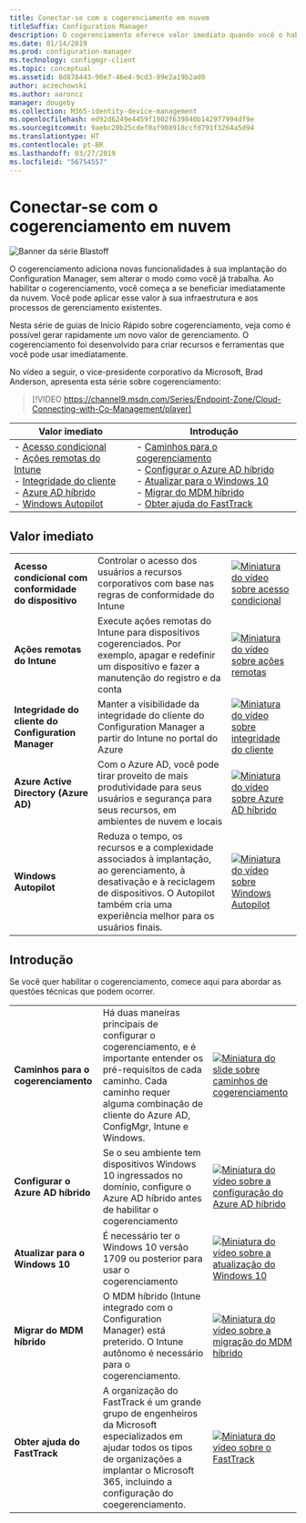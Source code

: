 ```yaml
---
title: Conectar-se com o cogerenciamento em nuvem
titleSuffix: Configuration Manager
description: O cogerenciamento oferece valor imediato quando você o habilita.
ms.date: 01/14/2019
ms.prod: configuration-manager
ms.technology: configmgr-client
ms.topic: conceptual
ms.assetid: 8d878443-90e7-46e4-9cd3-99e2a19b2ad0
author: aczechowski
ms.author: aaroncz
manager: dougeby
ms.collection: M365-identity-device-management
ms.openlocfilehash: ed92d6249e4459f1902f639840b142977994df9e
ms.sourcegitcommit: 9aebc20b25cdef0af908918ccfd791f3264a5d94
ms.translationtype: HT
ms.contentlocale: pt-BR
ms.lasthandoff: 03/27/2019
ms.locfileid: "56754557"
---
```

# <a name="cloud-connecting-with-co-management"></a>Conectar-se com o cogerenciamento em nuvem

![Banner da série Blastoff](media/blastoff-banner.png)

O cogerenciamento adiciona novas funcionalidades à sua implantação do Configuration Manager, sem alterar o modo como você já trabalha. Ao habilitar o cogerenciamento, você começa a se beneficiar imediatamente da nuvem. Você pode aplicar esse valor à sua infraestrutura e aos processos de gerenciamento existentes.

Nesta série de guias de Início Rápido sobre cogerenciamento, veja como é possível gerar rapidamente um novo valor de gerenciamento. O cogerenciamento foi desenvolvido para criar recursos e ferramentas que você pode usar imediatamente.


No vídeo a seguir, o vice-presidente corporativo da Microsoft, Brad Anderson, apresenta esta série sobre cogerenciamento:

> [!VIDEO https://channel9.msdn.com/Series/Endpoint-Zone/Cloud-Connecting-with-Co-Management/player]


| Valor imediato | Introdução |
|-----------------|-----------------|
| - [Acesso condicional](#bkmk_ca)<br> - [Ações remotas do Intune](#bkmk_remote)<br> - [Integridade do cliente](#bkmk_client-health)<br> - [Azure AD híbrido](#bkmk_hybrid-aad)<br> - [Windows Autopilot](#bkmk_autopilot) | - [Caminhos para o cogerenciamento](#bkmk_paths)<br> - [Configurar o Azure AD híbrido](#bkmk_setup-hybrid-aad)<br> - [Atualizar para o Windows 10](#bkmk_upgrade-win10)<br> - [Migrar do MDM híbrido](#bkmk_migrate-hybrid-mdm)<br> - [Obter ajuda do FastTrack](#bkmk_fasttrack) | 



## <a name="immediate-value"></a>Valor imediato

| | | |
|-|-|-|
| <a name="bkmk_ca"></a>**Acesso condicional com conformidade do dispositivo** | Controlar o acesso dos usuários a recursos corporativos com base nas regras de conformidade do Intune | [![Miniatura do vídeo sobre acesso condicional](media/thumbnail-conditional-access.png)](/sccm/comanage/quickstart-conditional-access) |
| <a name="bkmk_remote"></a>**Ações remotas do Intune** | Execute ações remotas do Intune para dispositivos cogerenciados. Por exemplo, apagar e redefinir um dispositivo e fazer a manutenção do registro e da conta | [![Miniatura do vídeo sobre ações remotas](media/thumbnail-remote-action.png)](/sccm/comanage/quickstart-remote-actions) |
| <a name="bkmk_client-health"></a>**Integridade do cliente do Configuration Manager** | Manter a visibilidade da integridade do cliente do Configuration Manager a partir do Intune no portal do Azure | [![Miniatura do vídeo sobre integridade do cliente](media/thumbnail-client-health.png)](/sccm/comanage/quickstart-client-health) |
| <a name="bkmk_hybrid-aad"></a>**Azure Active Directory (Azure AD)** | Com o Azure AD, você pode tirar proveito de mais produtividade para seus usuários e segurança para seus recursos, em ambientes de nuvem e locais | [![Miniatura do vídeo sobre Azure AD híbrido](media/thumbnail-azure-ad.png)](/sccm/comanage/quickstart-hybrid-aad) |
| <a name="bkmk_autopilot"></a>**Windows Autopilot** | Reduza o tempo, os recursos e a complexidade associados à implantação, ao gerenciamento, à desativação e à reciclagem de dispositivos. O Autopilot também cria uma experiência melhor para os usuários finais. | [![Miniatura do vídeo sobre Windows Autopilot](media/thumbnail-autopilot.png)](/sccm/comanage/quickstart-autopilot) |



## <a name="getting-started"></a>Introdução

Se você quer habilitar o cogerenciamento, comece aqui para abordar as questões técnicas que podem ocorrer.

| | | |
|-|-|-|
| <a name="bkmk_paths"></a>**Caminhos para o cogerenciamento** | Há duas maneiras principais de configurar o cogerenciamento, e é importante entender os pré-requisitos de cada caminho.  Cada caminho requer alguma combinação de cliente do Azure AD, ConfigMgr, Intune e Windows. | [![Miniatura do slide sobre caminhos de cogerenciamento](media/thumbnail-paths.png)](/sccm/comanage/quickstart-paths) |
| <a name="bkmk_setup-hybrid-aad"></a>**Configurar o Azure AD híbrido** | Se o seu ambiente tem dispositivos Windows 10 ingressados no domínio, configure o Azure AD híbrido antes de habilitar o cogerenciamento | [![Miniatura do vídeo sobre a configuração do Azure AD híbrido](media/thumbnail-setup-azure-ad.png)](/sccm/comanage/quickstart-setup-hybrid-aad) |
| <a name="bkmk_upgrade-win10"></a>**Atualizar para o Windows 10** | É necessário ter o Windows 10 versão 1709 ou posterior para usar o cogerenciamento | [![Miniatura do vídeo sobre a atualização do Windows 10](media/thumbnail-upgrade-win10.png)](/sccm/comanage/quickstart-upgrade-win10) |
| <a name="bkmk_migrate-hybrid-mdm"></a>**Migrar do MDM híbrido** | O MDM híbrido (Intune integrado com o Configuration Manager) está preterido. O Intune autônomo é necessário para o cogerenciamento. | [![Miniatura do vídeo sobre a migração do MDM híbrido](media/thumbnail-migrate-hybrid-mdm.png)](/sccm/comanage/quickstart-migrate-hybrid-mdm) |
| <a name="bkmk_fasttrack"></a>**Obter ajuda do FastTrack** | A organização do FastTrack é um grande grupo de engenheiros da Microsoft especializados em ajudar todos os tipos de organizações a implantar o Microsoft 365, incluindo a configuração do coegerenciamento. | [![Miniatura do vídeo sobre o FastTrack](media/thumbnail-fasttrack.png)](/sccm/comanage/quickstart-fasttrack) |

